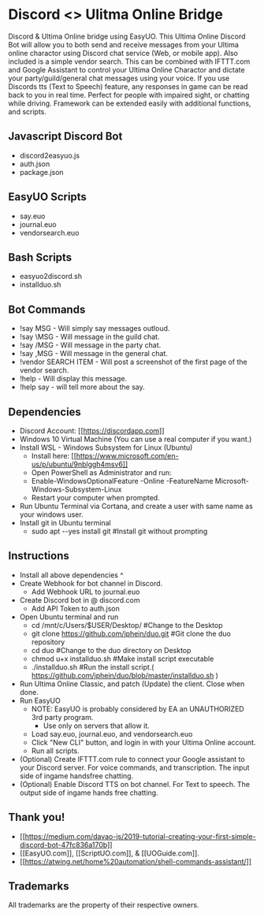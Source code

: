 # Discord <> Ulitma Online Bridge 
Discord & Ultima Online bridge using EasyUO. This Ultima Online Discord Bot will allow you to both send and receive messages from your Ultima online charactor using Discord chat service (Web, or mobile app). Also included is a simple vendor search. This can be combined with IFTTT.com and Google Assistant to control your Ultima Online Charactor and dictate your party/guild/general chat messages using your voice. If you use Discords tts (Text to Speech) feature, any responses in game can be read back to you in real time. Perfect for people with impaired sight, or chatting while driving. Framework can be extended easily with additional functions, and scripts. 

## Javascript Discord Bot
* discord2easyuo.js
* auth.json
* package.json

## EasyUO Scripts 
* say.euo
* journal.euo
* vendorsearch.euo

## Bash Scripts
* easyuo2discord.sh
* installduo.sh

## Bot Commands
* !say MSG - Will simply say messages outloud.
* !say \MSG - Will message in the guild chat. 
* !say /MSG - Will message in the party chat.
* !say ,MSG - Will message in the general chat.
* !vendor SEARCH ITEM - Will post a screenshot of the first page of the vendor search.
* !help - Will display this message.
* !help say - will tell more about the say.

## Dependencies
* Discord Account: [[https://discordapp.com]]
* Windows 10 Virtual Machine (You can use a real computer if you want.)
* Install WSL - Windows Subsystem for Linux (Ubuntu)
  * Install here: [[https://www.microsoft.com/en-us/p/ubuntu/9nblggh4msv6]]
  * Open PowerShell as Administrator and run:
   * Enable-WindowsOptionalFeature -Online -FeatureName Microsoft-Windows-Subsystem-Linux
  * Restart your computer when prompted.
* Run Ubuntu Terminal via Cortana, and create a user with same name as your windows user.
* Install git in Ubuntu terminal
  * sudo apt --yes install git #Install git without prompting

## Instructions
* Install all above dependencies ^
* Create Webhook for bot channel in Discord.
  * Add Webhook URL to journal.euo
* Create Discord bot in @ discord.com
  * Add API Token to auth.json
* Open Ubuntu terminal and run
  * cd /mnt/c/Users/$USER/Desktop/              #Change to the Desktop
  * git clone https://github.com/jphein/duo.git #Git clone the duo repository 
  * cd duo                                      #Change to the duo directory on Desktop
  * chmod u+x installduo.sh                     #Make install script executable
  * ./installduo.sh                             #Run the install script.( https://github.com/jphein/duo/blob/master/installduo.sh )
* Run Ultima Online Classic, and patch (Update) the client. Close when done.
* Run EasyUO
  * NOTE: EasyUO is probably considered by EA an UNAUTHORIZED 3rd party program. 
      * Use only on servers that allow it. 
  * Load say.euo, journal.euo, and vendorsearch.euo
  * Click "New CLI" button, and login in with your Ultima Online account.
  * Run all scripts.
* (Optional) Create IFTTT.com rule to connect your Google assistant to your Discord server. For voice commands, and transcription. The input side of ingame handsfree chatting.  
* (Optional) Enable Discord TTS on bot channel. For Text to speech. The output side of ingame hands free chatting. 

## Thank you!
* [[https://medium.com/davao-js/2019-tutorial-creating-your-first-simple-discord-bot-47fc836a170b]]
* [[EasyUO.com]], [[ScriptUO.com]], & [[UOGuide.com]].
* [[https://atwing.net/home%20automation/shell-commands-assistant/]]

## Trademarks
All trademarks are the property of their respective owners.
